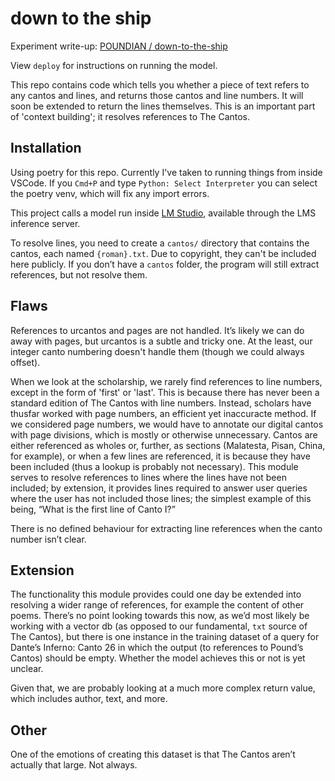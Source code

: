 # down to the ship

Experiment write-up: [POUNDIAN / down-to-the-ship](https://poundian.com/experiments/down-to-the-ship)

View `deploy` for instructions on running the model.

This repo contains code which tells you whether a piece of text refers to any cantos and lines, and returns those cantos and line numbers. It will soon be extended to return the lines themselves. This is an important part of 'context building'; it resolves references to The Cantos.

## Installation

Using poetry for this repo. Currently I've taken to running things from inside VSCode. If you `Cmd+P` and type `Python: Select Interpreter` you can select the poetry venv, which will fix any import errors.

This project calls a model run inside [LM Studio](https://lmstudio.ai/), available through the LMS inference server.

To resolve lines, you need to create a `cantos/` directory that contains the cantos, each named `{roman}.txt`. Due to copyright, they can't be included here publicly. If you don’t have a `cantos` folder, the program will still extract references, but not resolve them.


## Flaws

References to urcantos and pages are not handled. It’s likely we can do away with pages, but urcantos is a subtle and tricky one. At the least, our integer canto numbering doesn't handle them (though we could always offset).

When we look at the scholarship, we rarely find references to line numbers, except in the form of 'first' or 'last'. This is because there has never been a standard edition of The Cantos with line numbers. Instead, scholars have thusfar worked with page numbers, an efficient yet inaccuracte method. If we considered page numbers, we would have to annotate our digital cantos with page divisions, which is mostly or otherwise unnecessary. Cantos are either referenced as wholes or, further, as sections (Malatesta, Pisan, China, for example), or when a few lines are referenced, it is because they have been included (thus a lookup is probably not necessary). This module serves to resolve references to lines where the lines have not been included; by extension, it provides lines required to answer user queries where the user has not included those lines; the simplest example of this being, “What is the first line of Canto I?”

There is no defined behaviour for extracting line references when the canto number isn’t clear.

## Extension

The functionality this module provides could one day be extended into resolving a wider range of references, for example the content of other poems. There’s no point looking towards this now, as we’d most likely be working with a vector db (as opposed to our fundamental, `txt` source of The Cantos), but there is one instance in the training dataset of a query for Dante’s Inferno: Canto 26 in which the output (to references to Pound’s Cantos) should be empty. Whether the model achieves this or not is yet unclear.

Given that, we are probably looking at a much more complex return value, which includes author, text, and more.

## Other

One of the emotions of creating this dataset is that The Cantos aren’t actually that large. Not always.
